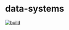 # data-systems

[![build](https://github.com/FuelLabs/data-systems/actions/workflows/ci.yml/badge.svg)](https://github.com/FuelLabs/data-systems/actions/workflows/ci.yml)

